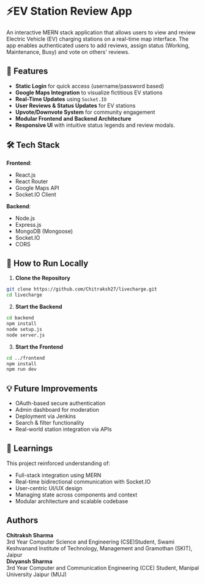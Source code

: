 # ⚡EV Station Review App

An interactive MERN stack application that allows users to view and review Electric Vehicle (EV) charging stations on a real-time map interface. The app enables authenticated users to add reviews, assign status (Working, Maintenance, Busy) and vote on others' reviews.

## 🚀 Features
- **Static Login** for quick access (username/password based)
- **Google Maps Integration** to visualize fictitious EV stations
- **Real-Time Updates** using `Socket.IO`
- **User Reviews & Status Updates** for EV stations
- **Upvote/Downvote System** for community engagement
- **Modular Frontend and Backend Architecture**
- **Responsive UI** with intuitive status legends and review modals.

## 🛠️ Tech Stack

**Frontend**:
- React.js
- React Router
- Google Maps API
- Socket.IO Client

**Backend**:
- Node.js
- Express.js
- MongoDB (Mongoose)
- Socket.IO
- CORS

## 🧪 How to Run Locally
1. **Clone the Repository**
```bash
git clone https://github.com/Chitraksh27/livecharge.git
cd livecharge
```
2. **Start the Backend**
```bash
cd backend
npm install
node setup.js
node server.js
```
3. **Start the Frontend**
```bash
cd ../frontend
npm install
npm run dev
```

## 💡 Future Improvements
- OAuth-based secure authentication
- Admin dashboard for moderation
- Deployment via Jenkins
- Search & filter functionality
- Real-world station integration via APIs

## 🧠 Learnings
This project reinforced understanding of:
- Full-stack integration using MERN
- Real-time bidirectional communication with Socket.IO
- User-centric UI/UX design
- Managing state across components and context
- Modular architecture and scalable codebase

## Authors 
**Chitraksh Sharma**  
3rd Year Computer Science and Engineering (CSE)Student, Swami Keshvanand Institute of Technology, Management and Gramothan (SKIT), Jaipur   
**Divyansh Sharma**  
3rd Year Computer and Communication Engineering (CCE) Student, Manipal University Jaipur (MUJ)